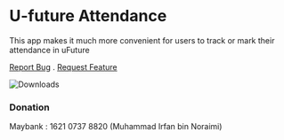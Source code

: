 <br/>
<p >
  <h1>U-future Attendance</h3>
  <p >
    This app makes it much more convenient for users to track or mark their attendance in uFuture
  </p>
  <p>
    <a href="https://github.com/Irfan-amy/UFuture-Attendance/issues">Report Bug</a>
    .
    <a href="https://github.com/Irfan-amy/UFuture-Attendance/issues">Request Feature</a>
  </p>

![Downloads](https://img.shields.io/github/downloads/Irfan-amy/UFuture-Attendance/total) 

### Donation

Maybank : 1621 0737 8820 (Muhammad Irfan bin Noraimi)
